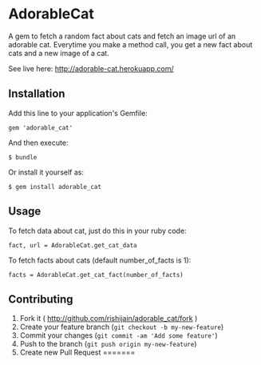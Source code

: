 # AdorableCat

A gem to fetch a random fact about cats and fetch an image url of an adorable cat. Everytime you make a method call, you get a new fact about cats and a new image of a cat.

See live here:
http://adorable-cat.herokuapp.com/

## Installation

Add this line to your application's Gemfile:

    gem 'adorable_cat'

And then execute:

    $ bundle

Or install it yourself as:

    $ gem install adorable_cat

## Usage

To fetch data about cat, just do this in your ruby code:

    fact, url = AdorableCat.get_cat_data

To fetch facts about cats (default number_of_facts is 1):

    facts = AdorableCat.get_cat_fact(number_of_facts)

## Contributing

1. Fork it ( http://github.com/rishijain/adorable_cat/fork )
2. Create your feature branch (`git checkout -b my-new-feature`)
3. Commit your changes (`git commit -am 'Add some feature'`)
4. Push to the branch (`git push origin my-new-feature`)
5. Create new Pull Request
=======
